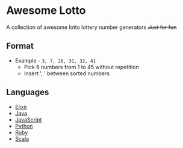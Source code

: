 # Awesome Lotto
A collection of awesome lotto lottery number generators ~~Just for fun~~

## Format
- Example - `3, 7, 26, 31, 32, 41`
  - Pick 6 numbers from 1 to 45 without repetition
  - Insert ', ' between sorted numbers

## Languages
- [Elixir](./src/lotto.ex)
- [Java](./src/Lotto.java)
- [JavaScript](./src/lotto.js)
- [Python](./src/lotto.py)
- [Ruby](./src/lotto.rb)
- [Scala](./src/Lotto.scala)

